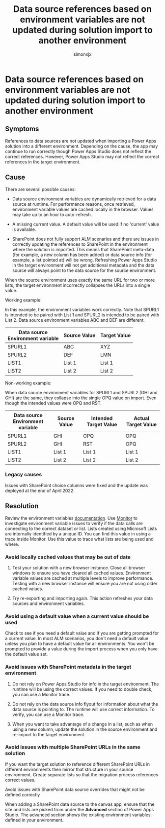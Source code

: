 ﻿---
title: Data source references based on environment variables are not updated during solution import to another environment
description: Describes an issue when after importing a solution to a different environment, data source references based on environment variables are not updated.
ms.reviewer: tapanm
ms.topic: troubleshooting
ms.date: 6/30/2022
author: simonxjx
ms.author: lanced
ms.subservice: powerapps-others
search.audienceType: 
  - maker
search.app: 
  - PowerApps
contributors:
  - lancedMicrosoft
  - tapanm-msft
---

# Data source references based on environment variables are not updated during solution import to another environment

## Symptoms

References to data sources are not updated when importing a Power Apps solution into a different environment. Depending on the cause, the app may continue to run correctly though Power Apps Studio does not reflect the correct references. However, Power Apps Studio may not reflect the correct references in the target environment.

## Cause

There are several possible causes:

- Data source environment variables are dynamically retrieved for a data source at runtime. For performance reasons, once retrieved, environment variable values are cached locally in the browser. Values may take up to an hour to auto-refresh.

- A missing current value. A default value will be used if no 'current' value is available.

- SharePoint does not fully support ALM scenarios and there are issues in correctly updating the references to SharePoint in the environment where the solution is imported. This means that SharePoint meta-data (for example, a new column has been added) or data source info (for example, a list pointed at) will be wrong. Refreshing Power Apps Studio in the target environment will not get additional metadata and the data source will always point to the data source for the source environment.

When the source environment uses exactly the same URL for two or more lists, the target environment incorrectly collapses the URLs into a single value.

Working example:

In this example, the environment variables work correctly. Note that SPURL1 is intended to be paired with List 1 and SPURL2 is intended to be paired with List 2. Data source environment variables ABC and DEF are different.

| Data source</br>Environment variable | Source Value | Target Value |
|-------------------------|-------------------------|-------------------------|
| SPURL1 | ABC | XYZ |
| SPURL2 | DEF | LMN |
| LIST1 | List 1 | List 1 |
| LIST2 | List 2 | List 2 |

Non-working example:

When data source environment variables for SPURL1 and SPURL2 (GHI and GHI) are the same, they collapse into the single OPQ value on import. Even though the intended values were OPQ and RST.

| Data source</br>Environment variable | Source Value | Intended Target Value | Actual Target Value |
|-------------------------|-------------------------|-------------------------|-------------------------|
| SPURL1 | GHI | OPQ | OPQ |
| SPURL2 | GHI | RST | OPQ |
| LIST1 | List 1 | List 1 | List 1 |
| LIST2 | List 2 | List 2 | List 2 |

### Legacy causes

Issues with SharePoint choice columns were fixed and the update was deployed at the end of April 2022.

## Resolution

Review the environment variables [documentation](/power-apps/maker/data-platform/environmentvariables). Use [Monitor](/power-apps/maker/monitor-overview) to investigate environment variable issues to verify if the data calls are connecting to the correct dataset or list. Lists created using Microsoft Lists are internally identified by a unique ID. You can find this value in using a trace inside Monitor. Use this value to trace what lists are being used and where.

### Avoid locally cached values that may be out of date

1. Test your solution with a new browser instance. Close all browser windows to ensure you have cleared all cached values. Environment variable values are cached at multiple levels to improve performance. Testing with a new browser instance will ensure you are not using older cached values.

1. Try re-exporting and importing again. This action refreshes your data sources and environment variables.

### Avoid using a default value when a current value should be used

Check to see if you need a default value and if you are getting prompted for a current value. In most ALM scenarios, you don't need a default value unless you plan to have a default value for all environments. You won't be prompted to provide a value during the import process when you only have the default value set.

### Avoid issues with SharePoint metadata in the target environment

1. Do not rely on Power Apps Studio for info in the target environment. The runtime will be using the correct values. If you need to double check, you can use a Monitor trace.

1. Do not rely on the data source info flyout for information about what the data source is pointing to. The runtime will use correct information. To verify, you can use a Monitor trace.

1. When you want to take advantage of a change in a list, such as when using a new column, update the solution in the source environment and re-import to the target environment.

### Avoid issues with multiple SharePoint URLs in the same solution

If you want the target solution to reference different SharePoint URLs in different environments then mirror that structure in your source environment. Create separate lists so that the migration process references correct values.

Avoid issues with SharePoint data source overrides that might not be defined correctly

When adding a SharePoint data source to the canvas app, ensure that the site and lists are picked from under the **Advanced** section of Power Apps Studio. The advanced section shows the existing environment variables defined in your environment.
